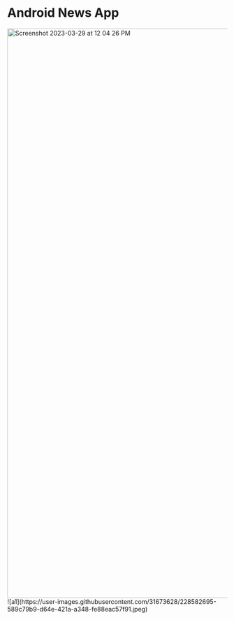 # Android News App

<img width="1305" alt="Screenshot 2023-03-29 at 12 04 26 PM" src="https://user-images.githubusercontent.com/31673628/228582519-0da33125-4b2a-4e01-a8ee-b2e1c27284b6.png">
![a1](https://user-images.githubusercontent.com/31673628/228582695-589c79b9-d64e-421a-a348-fe88eac57f91.jpeg)
